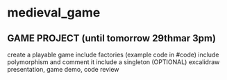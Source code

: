 # medieval_game

## GAME PROJECT (until tomorrow 29thmar 3pm)
create a playable game
include factories (example code in #code)
include polymorphism and comment it
include a singleton (OPTIONAL)
excalidraw presentation, game demo, code review

